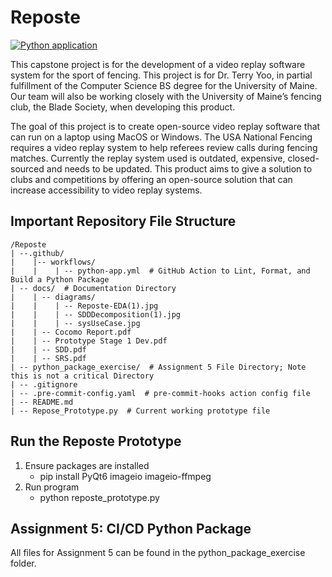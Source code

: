 # Reposte
[![Python application](https://github.com/rgiles4/Reposte/actions/workflows/python-app.yml/badge.svg)](https://github.com/rgiles4/Reposte/actions/workflows/python-app.yml)

This capstone project is for the development of a video replay software system for the sport of fencing. This project is for Dr. Terry Yoo, in partial fulfillment of the Computer Science BS degree for the University of Maine. Our team will also be working closely with the University of Maine’s fencing club, the Blade Society, when developing this product.

The goal of this project is to create open-source video replay software that can run on a laptop using MacOS or Windows. The USA National Fencing requires a video replay system to help referees review calls during fencing matches. Currently the replay system used is outdated, expensive, closed-sourced and needs to be updated. This product aims to give a solution to clubs and competitions by offering an open-source solution that can increase accessibility to video replay systems.

## Important Repository File Structure
```
/Reposte
| --.github/
|    |-- workflows/
|    |    | -- python-app.yml  # GitHub Action to Lint, Format, and Build a Python Package
| -- docs/  # Documentation Directory
|    | -- diagrams/
|    |    | -- Reposte-EDA(1).jpg
|    |    | -- SDDDecomposition(1).jpg
|    |    | -- sysUseCase.jpg
|    | -- Cocomo Report.pdf
|    | -- Prototype Stage 1 Dev.pdf
|    | -- SDD.pdf
|    | -- SRS.pdf
| -- python_package_exercise/  # Assignment 5 File Directory; Note this is not a critical Directory
| -- .gitignore
| -- .pre-commit-config.yaml  # pre-commit-hooks action config file
| -- README.md
| -- Repose_Prototype.py  # Current working prototype file
```

## Run the Reposte Prototype
1. Ensure packages are installed
    - pip install PyQt6 imageio imageio-ffmpeg
2. Run program
    - python reposte_prototype.py


## Assignment 5: CI/CD Python Package
All files for Assignment 5 can be found in the python_package_exercise folder.

